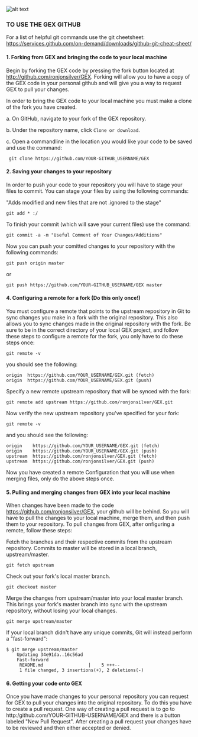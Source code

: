 ![alt text](https://github.com/ronjonsilver/GEX/blob/master/public/logo.png "GEX Logo")

### TO USE THE GEX GITHUB

For a list of helpful git commands use the git cheetsheet: https://services.github.com/on-demand/downloads/github-git-cheat-sheet/

#### 1. Forking from GEX and bringing the code to your local machine

Begin by forking the GEX code by pressing the fork button located at http://github.com/ronjonsilver/GEX. Forking will allow you to have a copy of the GEX code in your personal github and will give you a way to request GEX to pull your changes. 

In order to bring the GEX code to your local machine you must make a clone of the fork you have created. 

a. On GitHub, navigate to your fork of the GEX repository.

b. Under the repository name, click ``` Clone or download ```.

c. Open a commandline in the location you would like your code to be saved and use the command:

```
 git clone https://github.com/YOUR-GITHUB_USERNAME/GEX
```

#### 2. Saving your changes to your repository

In order to push your code to your repository you will have to stage your files to commit. You can stage your files by using the following commands:

"Adds modified and new files that are not .ignored to the stage"
```
git add * :/
```

To finish your commit (which will save your current files) use the command:
```
git commit -a -m "Useful Comment of Your Changes/Additions"
```

Now you can push your comitted changes to your repository with the following commands:

```
git push origin master
```
or

```
git push https://github.com/YOUR-GITHUB_USERNAME/GEX master
```

#### 4. Configuring a remote for a fork (Do this only once!)

You must configure a remote that points to the upstream repository in Git to sync changes you make in a fork with the original repository. This also allows you to sync changes made in the original repository with the fork. Be sure to be in the correct directory of your local GEX project, and follow these steps to configure a remote for the fork, you only have to do these steps once: 

```
git remote -v
```

you should see the following:
```
origin  https://github.com/YOUR_USERNAME/GEX.git (fetch)
origin  https://github.com/YOUR_USERNAME/GEX.git (push)
```

Specify a new remote upstream repository that will be synced with the fork:
```
git remote add upstream https://github.com/ronjonsilver/GEX.git
```

Now verify the new upstream repository you've specified for your fork:
```
git remote -v
```

and you should see the following:
```
origin    https://github.com/YOUR_USERNAME/GEX.git (fetch)
origin    https://github.com/YOUR_USERNAME/GEX.git (push)
upstream  https://github.com/ronjonsilver/GEX.git (fetch)
upstream  https://github.com/ronjonsilver/GEX.git (push)
```


Now you have created a remote Configuration that you will use when merging files, only do the above steps once.


#### 5. Pulling and merging changes from GEX into your local machine

When changes have been made to the code https://github.com/ronjonsilver/GEX, your github will be behind. So you will have to pull the changes to your local machine, merge them, and then push them to your repository. To pull changes from GEX, after onfiguring a remote, follow these steps:

Fetch the branches and their respective commits from the upstream repository. Commits to master will be stored in a local branch, upstream/master.
```
git fetch upstream
```

Check out your fork's local master branch.
```
git checkout master
```

Merge the changes from upstream/master into your local master branch. This brings your fork's master branch into sync with the upstream repository, without losing your local changes.
```
git merge upstream/master
```
If your local branch didn't have any unique commits, Git will instead perform a "fast-forward":
```
$ git merge upstream/master
	Updating 34e91da..16c56ad
	Fast-forward
	 README.md                 |    5 +++--
	 1 file changed, 3 insertions(+), 2 deletions(-)
```

#### 6. Getting your code onto GEX

Once you have made changes to your personal repository you can request for GEX to pull your changes into the original repository. To do this you have to create a pull request. One way of creating a pull request is to go to http:/github.com/YOUR-GITHUB-USERNAME/GEX and there is a button labeled "New Pull Request". After creating a pull request your changes have to be reviewed and then either accepted or denied.
